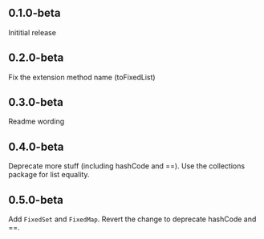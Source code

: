 ## 0.1.0-beta
Inititial release
## 0.2.0-beta
Fix the extension method name (toFixedList)
## 0.3.0-beta
Readme wording
## 0.4.0-beta
Deprecate more stuff (including hashCode and ==). Use the collections package for list equality.
## 0.5.0-beta
Add `FixedSet` and `FixedMap`. Revert the change to deprecate hashCode and ==.